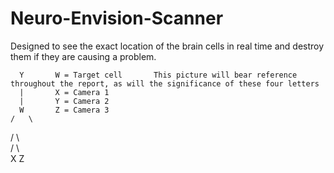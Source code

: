 # Neuro-Envision-Scanner
Designed to see the exact location of the brain cells in real time and destroy them if they are causing a problem. 

      Y       W = Target cell       This picture will bear reference throughout the report, as will the significance of these four letters
      |       X = Camera 1          
      |       Y = Camera 2    
      W       Z = Camera 3    
    /   \                   
   /     \                  
  /       \                 
X          Z                 
